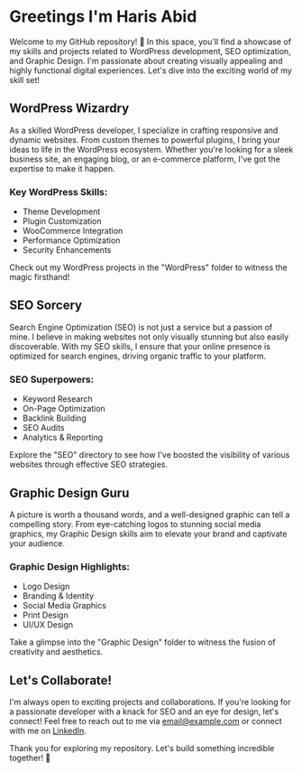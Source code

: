 <h1>Greetings I'm Haris Abid</h1>
<p>Welcome to my GitHub repository! 🚀 In this space, you'll find a showcase of my skills and projects related to WordPress development, SEO optimization, and Graphic Design. I'm passionate about creating visually appealing and highly functional digital experiences. Let's dive into the exciting world of my skill set!</p>
<h2>WordPress Wizardry</h2>
<p>As a skilled WordPress developer, I specialize in crafting responsive and dynamic websites. From custom themes to powerful plugins, I bring your ideas to life in the WordPress ecosystem. Whether you're looking for a sleek business site, an engaging blog, or an e-commerce platform, I've got the expertise to make it happen.</p>
<h3>Key WordPress Skills:</h3>
    <ul>
        <li>Theme Development</li>
        <li>Plugin Customization</li>
        <li>WooCommerce Integration</li>
        <li>Performance Optimization</li>
        <li>Security Enhancements</li>
    </ul>
<p>Check out my WordPress projects in the "WordPress" folder to witness the magic firsthand!</p>
<h2>SEO Sorcery</h2>
<p>Search Engine Optimization (SEO) is not just a service but a passion of mine. I believe in making websites not only visually stunning but also easily discoverable. With my SEO skills, I ensure that your online presence is optimized for search engines, driving organic traffic to your platform.</p>
<h3>SEO Superpowers:</h3>
  <ul>
        <li>Keyword Research</li>
        <li>On-Page Optimization</li>
        <li>Backlink Building</li>
        <li>SEO Audits</li>
        <li>Analytics & Reporting</li>
    </ul>
<p>Explore the "SEO" directory to see how I've boosted the visibility of various websites through effective SEO strategies.</p>
<h2>Graphic Design Guru</h2>
<p>A picture is worth a thousand words, and a well-designed graphic can tell a compelling story. From eye-catching logos to stunning social media graphics, my Graphic Design skills aim to elevate your brand and captivate your audience.</p>
<h3>Graphic Design Highlights:</h3>
     <ul>
        <li>Logo Design</li>
        <li>Branding & Identity</li>
        <li>Social Media Graphics</li>
        <li>Print Design</li>
        <li>UI/UX Design</li>
    </ul>

<p>Take a glimpse into the "Graphic Design" folder to witness the fusion of creativity and aesthetics.</p>
<h2>Let's Collaborate!</h2>
<p>I'm always open to exciting projects and collaborations. If you're looking for a passionate developer with a knack for SEO and an eye for design, let's connect! Feel free to reach out to me via <a href="harissatti445@gmail.com">email@example.com</a> or connect with me on <a href="https://www.linkedin.com/in/haris-satti-39b841250">LinkedIn</a>.</p>
<p>Thank you for exploring my repository. Let's build something incredible together! 🌟</p>

